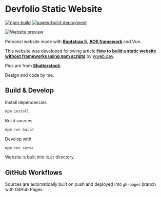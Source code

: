 # Devfolio Static Website

[![npm-build](https://github.com/xtenzQ/xtenzQ.github.io/actions/workflows/build.yml/badge.svg)](https://github.com/xtenzQ/xtenzQ.github.io/actions/workflows/build.yml)
[![pages-build-deployment](https://github.com/xtenzQ/xtenzQ.github.io/actions/workflows/pages/pages-build-deployment/badge.svg)](https://github.com/xtenzQ/xtenzQ.github.io/actions/workflows/pages/pages-build-deployment)

![Website preview](https://repository-images.githubusercontent.com/190986196/62ae63d6-59b0-499b-b506-58e0e6d0670b)

Personal website made with **[Bootstrap 5](https://github.com/twbs/bootstrap)**, **[AOS framework](https://github.com/michalsnik/aos)** and Vue.

This website was developed following article **[How to build a static website without frameworks using npm scripts](https://wweb.dev/blog/how-to-create-static-website-npm-scripts/)** by [wweb.dev](https://wweb.dev/).

Pics are from **[Shutterstock](https://www.shutterstock.com/)**.

Design and code by me.

## Build & Develop

Install dependencies
```Bash
npm install
```

Build sources
```Bash
npm run build
```

Develop with
```Bash
npm run serve
```

Website is built into `dist` directory.


## GitHub Workflows

Sources are automatically built on push and deployed into `gh-pages` branch with GitHub Pages.
